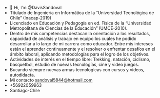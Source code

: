 - 👋 Hi, I’m @DavisSandoval
- Titulado de Ingeniería en Informática de la “Universidad Tecnológica de Chile” (Inacap-2019)
- Licenciado en Educación y Pedagogía en ed. Física de la “Universidad Metropolitana de Ciencias de la Educación” (UMCE-2010).
- Dentro de mis competencias destacan la orientación a los resultados, capacidad de análisis y trabajo en equipo
  los cuales he podido desarrollar a lo largo de mi carrera como educador. Entre mis intereses están el aprender continuamente y
  el resolver o enfrentar desafíos en el ámbito laboral, aplicando metodologías para el logro de los objetivos.
- Actividades de interés en el tiempo libre: Trekking, natación, ciclismo, basquetbol, estudio de nuevas tecnologías, cine y video juegos.
- Bucando siempre nuevas armas tecnologicas con cursos y videos, autodidacta.
- Mi contacto sandoval5844@hotmail.com
- +56922059963
- Santiago-Chile

